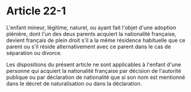 # Article 22-1

L'enfant mineur, légitime, naturel, ou ayant fait l'objet d'une adoption plénière, dont l'un des deux parents acquiert la nationalité française, devient français de plein droit s'il a la même résidence habituelle que ce parent ou s'il réside alternativement avec ce parent dans le cas de séparation ou divorce.

Les dispositions du présent article ne sont applicables à l'enfant d'une personne qui acquiert la nationalité française par décision de l'autorité publique ou par déclaration de nationalité que si son nom est mentionné dans le décret de naturalisation ou dans la déclaration.
